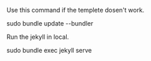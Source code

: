 Use this command if the templete dosen't work.

sudo bundle update --bundler

Run the jekyll in local.

sudo bundle exec jekyll serve
